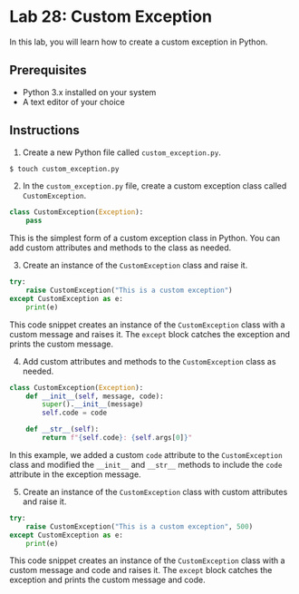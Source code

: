 # Lab 28: Custom Exception

In this lab, you will learn how to create a custom exception in Python.

## Prerequisites

- Python 3.x installed on your system
- A text editor of your choice

## Instructions

1. Create a new Python file called `custom_exception.py`.

```bash
$ touch custom_exception.py
```

2. In the `custom_exception.py` file, create a custom exception class called `CustomException`.

```python
class CustomException(Exception):
    pass
```

This is the simplest form of a custom exception class in Python. You can add custom attributes and methods to the class as needed.

3. Create an instance of the `CustomException` class and raise it.

```python
try:
    raise CustomException("This is a custom exception")
except CustomException as e:
    print(e)
```

This code snippet creates an instance of the `CustomException` class with a custom message and raises it. The `except` block catches the exception and prints the custom message.

4. Add custom attributes and methods to the `CustomException` class as needed.

```python
class CustomException(Exception):
    def __init__(self, message, code):
        super().__init__(message)
        self.code = code

    def __str__(self):
        return f"{self.code}: {self.args[0]}"
```

In this example, we added a custom `code` attribute to the `CustomException` class and modified the `__init__` and `__str__` methods to include the `code` attribute in the exception message.

5. Create an instance of the `CustomException` class with custom attributes and raise it.

```python
try:
    raise CustomException("This is a custom exception", 500)
except CustomException as e:
    print(e)
```

This code snippet creates an instance of the `CustomException` class with a custom message and code and raises it. The `except` block catches the exception and prints the custom message and code.
